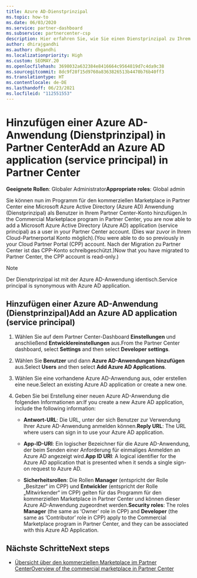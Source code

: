 ```yaml
---
title: Azure AD-Dienstprinzipal
ms.topic: how-to
ms.date: 06/03/2020
ms.service: partner-dashboard
ms.subservice: partnercenter-csp
description: Hier erfahren Sie, wie Sie einen Dienstprinzipal zu Ihrem Azure AD-Mandanten hinzufügen. Dabei fügen Sie eine Azure AD-Anwendung (Dienstprinzipal) in Partner Center hinzu.
author: dhirajgandhi
ms.author: dhgandhi
ms.localizationpriority: High
ms.custom: SEOMAY.20
ms.openlocfilehash: 3698032a632384e8416664c9564819d7c4da9c38
ms.sourcegitcommit: 8dc9f28f15d9760a8363826513b4470b76b40ff3
ms.translationtype: HT
ms.contentlocale: de-DE
ms.lasthandoff: 06/23/2021
ms.locfileid: "112551553"
---
```

# <a name="add-an-azure-ad-application-service-principal-in-partner-center"></a><span data-ttu-id="1387e-104">Hinzufügen einer Azure AD-Anwendung (Dienstprinzipal) in Partner Center</span><span class="sxs-lookup"><span data-stu-id="1387e-104">Add an Azure AD application (service principal) in Partner Center</span></span>

<span data-ttu-id="1387e-105">**Geeignete Rollen**: Globaler Administrator</span><span class="sxs-lookup"><span data-stu-id="1387e-105">**Appropriate roles**: Global admin</span></span>

<span data-ttu-id="1387e-106">Sie können nun im Programm für den kommerziellen Marketplace in Partner Center eine Microsoft Azure Active Directory (Azure AD) Anwendung (Dienstprinzipal) als Benutzer in Ihrem Partner Center-Konto hinzufügen.</span><span class="sxs-lookup"><span data-stu-id="1387e-106">In the Commercial Marketplace program in Partner Center, you are now able to add a Microsoft Azure Active Directory (Azure AD) application (service principal) as a user in your Partner Center account.</span></span> <span data-ttu-id="1387e-107">(Dies war zuvor in Ihrem Cloud-Partnerportal Konto möglich).</span><span class="sxs-lookup"><span data-stu-id="1387e-107">(You were able to do so previously in your Cloud Partner Portal (CPP) account.</span></span> <span data-ttu-id="1387e-108">Nach der Migration zu Partner Center ist das CPP-Konto schreibgeschützt.)</span><span class="sxs-lookup"><span data-stu-id="1387e-108">Now that you have migrated to Partner Center, the CPP account is read-only.)</span></span>
 
>[!Note] 
><span data-ttu-id="1387e-109">Der Dienstprinzipal ist mit der Azure AD-Anwendung identisch.</span><span class="sxs-lookup"><span data-stu-id="1387e-109">Service principal is synonymous with Azure AD application.</span></span>

## <a name="add-an-azure-ad-application-service-principal"></a><span data-ttu-id="1387e-110">Hinzufügen einer Azure AD-Anwendung (Dienstprinzipal)</span><span class="sxs-lookup"><span data-stu-id="1387e-110">Add an Azure AD application (service principal)</span></span>

1. <span data-ttu-id="1387e-111">Wählen Sie auf dem Partner Center-Dashboard **Einstellungen** und anschließend **Entwicklereinstellungen** aus.</span><span class="sxs-lookup"><span data-stu-id="1387e-111">From the Partner Center dashboard, select **Settings** and then select **Developer settings**.</span></span>

2. <span data-ttu-id="1387e-112">Wählen Sie **Benutzer** und dann **Azure AD-Anwendungen hinzufügen** aus.</span><span class="sxs-lookup"><span data-stu-id="1387e-112">Select **Users** and then select **Add Azure AD Applications**.</span></span>

3. <span data-ttu-id="1387e-113">Wählen Sie eine vorhandene Azure AD-Anwendung aus, oder erstellen eine neue.</span><span class="sxs-lookup"><span data-stu-id="1387e-113">Select an existing Azure AD application or create a new one.</span></span>

4. <span data-ttu-id="1387e-114">Geben Sie bei Erstellung einer neuen Azure AD-Anwendung die folgenden Informationen an:</span><span class="sxs-lookup"><span data-stu-id="1387e-114">If you create a new Azure AD application, include the following information:</span></span>  

   - <span data-ttu-id="1387e-115">**Antwort-URL**: Die URL, unter der sich Benutzer zur Verwendung Ihrer Azure AD-Anwendung anmelden können.</span><span class="sxs-lookup"><span data-stu-id="1387e-115">**Reply URL**: The URL where users can sign in to use your Azure AD application.</span></span>

   - <span data-ttu-id="1387e-116">**App-ID-URI**: Ein logischer Bezeichner für die Azure AD-Anwendung, der beim Senden einer Anforderung für einmaliges Anmelden an Azure AD angezeigt wird.</span><span class="sxs-lookup"><span data-stu-id="1387e-116">**App ID URI**: A logical identifier for the Azure AD application that is presented when it sends a single sign-on request to Azure AD.</span></span>

   - <span data-ttu-id="1387e-117">**Sicherheitsrollen**: Die Rollen **Manager** (entspricht der Rolle „Besitzer“ im CPP) und **Entwickler** (entspricht der Rolle „Mitwirkender“ im CPP) gelten für das Programm für den kommerziellen Marketplace in Partner Center und können dieser Azure AD-Anwendung zugeordnet werden.</span><span class="sxs-lookup"><span data-stu-id="1387e-117">**Security roles**: The roles **Manager** (the same as  ‘Owner’ role in CPP) and **Developer** (the same as ‘Contributor’ role in CPP) apply to the Commercial Marketplace program in Partner Center, and they can be associated with this Azure AD Application.</span></span>  

## <a name="next-steps"></a><span data-ttu-id="1387e-118">Nächste Schritte</span><span class="sxs-lookup"><span data-stu-id="1387e-118">Next steps</span></span>

- [<span data-ttu-id="1387e-119">Übersicht über den kommerziellen Marketplace im Partner Center</span><span class="sxs-lookup"><span data-stu-id="1387e-119">Overview of the commercial marketplace in Partner Center</span></span>](csp-commercial-marketplace-overview.md)